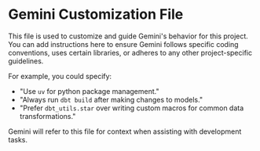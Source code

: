 # Gemini Customization File

This file is used to customize and guide Gemini's behavior for this project. You can add instructions here to ensure Gemini follows specific coding conventions, uses certain libraries, or adheres to any other project-specific guidelines.

For example, you could specify:
- "Use `uv` for python package management."
- "Always run `dbt build` after making changes to models."
- "Prefer `dbt_utils.star` over writing custom macros for common data transformations."

Gemini will refer to this file for context when assisting with development tasks.
